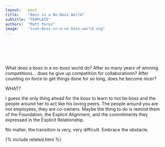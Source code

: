 ```yaml
---
layout:   post
title:    "Boss in a No-Boss World"
subtitle: "TEMPLATE"
authors:  "Matt Perez"
image:    "icon-boss-in-a-no-boss-world.svg"
---
```


<div style="display:none;">
 <p>What does a boss in a no-boss world do? After so many years of winning competitions&hellip; do I give that up? Do I reduce the force and become nicer?</p>
</div>

<h1>&nbsp;</h1>
 <p>What does a boss in a no-boss world do? After so many years of winning competitions&hellip; does he give up competition for collaborationn? After counting on force to get things done for so long, does he become nicer?</p>
 <p>WHAT?</p>
 <p>I guess the only thing ahead for the boss to learn to not be boss and the people around her to act like his loving peers. The people around you are not employees, they are co-owners. Maybe the thing to do is remind them of the Foundation, the Explicit Alignment, and the commitments they expressed in the Explicit Relationship.</p>
 <p>No matter, the transition is very, very difficult. Embrace the obstacle.</p>

{% include related.html %}